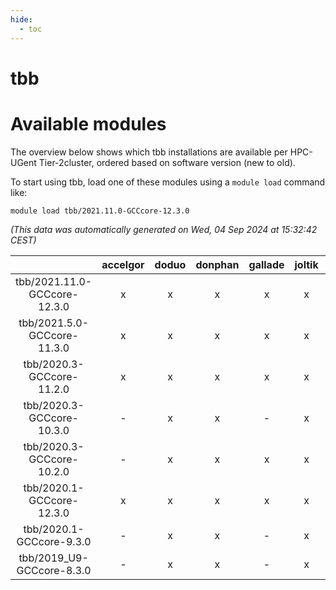 ```yaml
---
hide:
  - toc
---
```


tbb
===

# Available modules


The overview below shows which tbb installations are available per HPC-UGent Tier-2cluster, ordered based on software version (new to old).

To start using tbb, load one of these modules using a `module load` command like:

```shell
module load tbb/2021.11.0-GCCcore-12.3.0
```

*(This data was automatically generated on Wed, 04 Sep 2024 at 15:32:42 CEST)*  

| |accelgor|doduo|donphan|gallade|joltik|shinx|skitty|
| :---: | :---: | :---: | :---: | :---: | :---: | :---: | :---: |
|tbb/2021.11.0-GCCcore-12.3.0|x|x|x|x|x|x|x|
|tbb/2021.5.0-GCCcore-11.3.0|x|x|x|x|x|-|x|
|tbb/2020.3-GCCcore-11.2.0|x|x|x|x|x|-|x|
|tbb/2020.3-GCCcore-10.3.0|-|x|x|-|x|-|x|
|tbb/2020.3-GCCcore-10.2.0|-|x|x|x|x|-|x|
|tbb/2020.1-GCCcore-12.3.0|x|x|x|x|x|x|x|
|tbb/2020.1-GCCcore-9.3.0|-|x|x|-|x|-|x|
|tbb/2019_U9-GCCcore-8.3.0|-|x|x|-|x|-|x|
